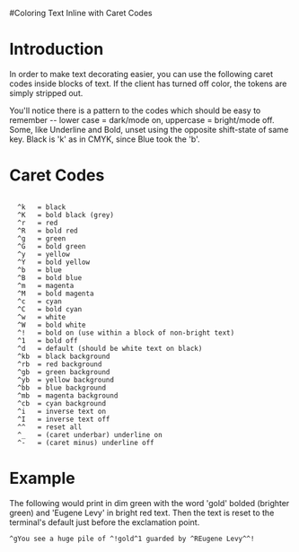 #Coloring Text Inline with Caret Codes

# Introduction #

In order to make text decorating easier, you can use the following caret codes inside blocks of text.  If the client has turned off color, the tokens are simply stripped out.

You'll notice there is a pattern to the codes which should be easy to remember -- lower case = dark/mode on, uppercase = bright/mode off.  Some, like Underline and Bold, unset using the opposite shift-state of same key.  Black is 'k' as in CMYK, since Blue took the 'b'.

# Caret Codes #
```

  ^k   = black
  ^K   = bold black (grey)
  ^r   = red
  ^R   = bold red
  ^g   = green
  ^G   = bold green
  ^y   = yellow
  ^Y   = bold yellow
  ^b   = blue
  ^B   = bold blue
  ^m   = magenta
  ^M   = bold magenta
  ^c   = cyan
  ^C   = bold cyan
  ^w   = white
  ^W   = bold white
  ^!   = bold on (use within a block of non-bright text)
  ^1   = bold off 
  ^d   = default (should be white text on black)    
  ^kb  = black background
  ^rb  = red background
  ^gb  = green background
  ^yb  = yellow background
  ^bb  = blue background
  ^mb  = magenta background
  ^cb  = cyan background
  ^i   = inverse text on  
  ^I   = inverse text off
  ^^   = reset all
  ^_   = (caret underbar) underline on
  ^-   = (caret minus) underline off

```

# Example #

The following would print in dim green with the word 'gold' bolded (brighter green) and 'Eugene Levy' in bright red text.  Then the text is reset to the terminal's default just before the exclamation point.

```
^gYou see a huge pile of ^!gold^1 guarded by ^REugene Levy^^!
```